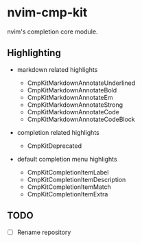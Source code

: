 # nvim-cmp-kit

nvim's completion core module.

## Highlighting

- markdown related highlights
    - CmpKitMarkdownAnnotateUnderlined
    - CmpKitMarkdownAnnotateBold
    - CmpKitMarkdownAnnotateEm
    - CmpKitMarkdownAnnotateStrong
    - CmpKitMarkdownAnnotateCode
    - CmpKitMarkdownAnnotateCodeBlock

- completion related highlights
    - CmpKitDeprecated

- default completion menu highlights
    - CmpKitCompletionItemLabel
    - CmpKitCompletionItemDescription
    - CmpKitCompletionItemMatch
    - CmpKitCompletionItemExtra

## TODO

- [ ] Rename repository

